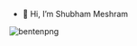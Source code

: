 - 👋 Hi, I’m Shubham Meshram

<!---
git-shubhammeshram/git-shubhammeshram is a ✨ special ✨ repository because its `README.md` (this file) appears on your GitHub profile.
You can click the Preview link to take a look at your changes.
--->
![bentenpng](https://github.com/user-attachments/assets/37459091-b0d0-4921-877b-5beeba211797)
